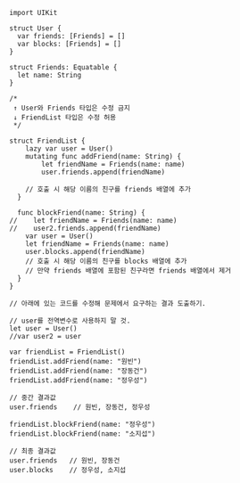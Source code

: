	import UIKit
	
	struct User {
	  var friends: [Friends] = []
	  var blocks: [Friends] = []
	}
	
	struct Friends: Equatable {
	  let name: String
	}
	
	/*
	 ↑ User와 Friends 타입은 수정 금지
	 ↓ FriendList 타입은 수정 허용
	 */
	
	struct FriendList {
	    lazy var user = User()
	    mutating func addFriend(name: String) {
	        let friendName = Friends(name: name)
	        user.friends.append(friendName)
	        
	    // 호출 시 해당 이름의 친구를 friends 배열에 추가
	  }
	  
	  func blockFriend(name: String) {
	//    let friendName = Friends(name: name)
	//    user2.friends.append(friendName)
	    var user = User()
	    let friendName = Friends(name: name)
	    user.blocks.append(friendName)
	    // 호출 시 해당 이름의 친구를 blocks 배열에 추가
	    // 만약 friends 배열에 포함된 친구라면 friends 배열에서 제거
	  }
	}
	
	// 아래에 있는 코드를 수정해 문제에서 요구하는 결과 도출하기.
	
	// user를 전역변수로 사용하지 말 것.
	let user = User()
	//var user2 = user
	
	var friendList = FriendList()
	friendList.addFriend(name: "원빈")
	friendList.addFriend(name: "장동건")
	friendList.addFriend(name: "정우성")
	
	// 중간 결과값
	user.friends    // 원빈, 장동건, 정우성
	
	friendList.blockFriend(name: "정우성")
	friendList.blockFriend(name: "소지섭")
	
	// 최종 결과값
	user.friends   // 원빈, 장동건
	user.blocks    // 정우성, 소지섭
